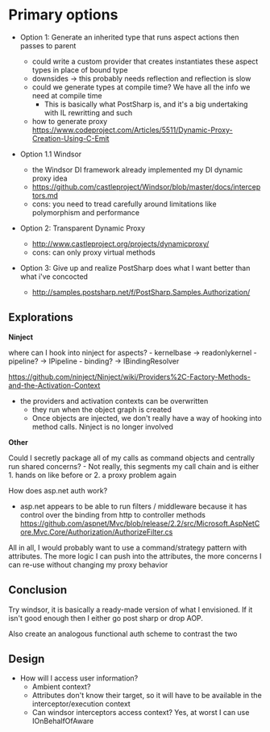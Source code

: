 ﻿# Primary options
- Option 1: Generate an inherited type that runs aspect actions then passes to parent
    - could write a custom provider that creates instantiates these aspect types in place of bound type
    - downsides -> this probably needs reflection and reflection is slow
    - could we generate types at compile time? We have all the info we need at compile time
		- This is basically what PostSharp is, and it's a big undertaking with IL rewritting and such
	- how to generate proxy https://www.codeproject.com/Articles/5511/Dynamic-Proxy-Creation-Using-C-Emit 
- Option 1.1 Windsor
	- the Windsor DI framework already implemented my DI dynamic proxy idea
	- https://github.com/castleproject/Windsor/blob/master/docs/interceptors.md
	- cons: you need to tread carefully around limitations like polymorphism and performance

- Option 2: Transparent Dynamic Proxy
    - http://www.castleproject.org/projects/dynamicproxy/
    - cons: can only proxy virtual methods

- Option 3: Give up and realize PostSharp does what I want better than what i've concocted 
    - http://samples.postsharp.net/f/PostSharp.Samples.Authorization/


## Explorations

**Ninject**

where can I hook into ninject for aspects?
	- kernelbase -> readonlykernel
	- pipeline? -> IPipeline
	- binding? -> IBindingResolver

https://github.com/ninject/Ninject/wiki/Providers%2C-Factory-Methods-and-the-Activation-Context
- the providers and activation contexts can be overwritten
    - they run when the object graph is created
    - Once objects are injected, we don't really have a way of hooking into method calls. Ninject is no longer involved

**Other**

Could I secretly package all of my calls as command objects and centrally run shared concerns?
	- Not really, this segments my call chain and is either 1. hands on like before or 2. a proxy problem again

How does asp.net auth work?
- asp.net appears to be able to run filters / middleware because it has control
  over the binding from http to controller methods
  https://github.com/aspnet/Mvc/blob/release/2.2/src/Microsoft.AspNetCore.Mvc.Core/Authorization/AuthorizeFilter.cs

All in all, I would probably want to use a command/strategy pattern with attributes. The more 
logic I can push into the attributes, the more concerns I can re-use without changing my proxy behavior

## Conclusion
Try windsor, it is basically a ready-made version of what I envisioned. If it isn't good enough
then I either go post sharp or drop AOP.

Also create an analogous functional auth scheme to contrast the two

## Design
- How will I access user information?
	- Ambient context?
	- Attributes don't know their target, so it will have to be available in the
	  interceptor/execution context
	- Can windsor interceptors access context? Yes, at worst I can use IOnBehalfOfAware


